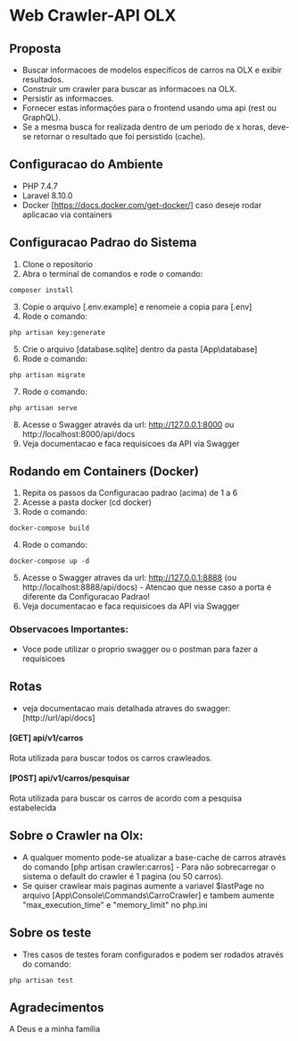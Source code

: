 # Web Crawler-API OLX

## Proposta

- Buscar informacoes de modelos específicos de carros na OLX e exibir resultados.
- Construir um crawler para buscar as informacoes na OLX.
- Persistir as informacoes.
- Fornecer estas informações para o frontend usando uma api (rest ou GraphQL).
- Se a mesma busca for realizada dentro de um periodo de x horas, deve-se retornar o resultado que foi persistido (cache).

## Configuracao do Ambiente

- PHP 7.4.7
- Laravel 8.10.0
- Docker [https://docs.docker.com/get-docker/] caso deseje rodar aplicacao via containers


## Configuracao Padrao do Sistema

1. Clone o repositorio
2. Abra o terminal de comandos e rode o comando:
```
composer install
```
3. Copie o arquivo [.env.example] e renomeie a copia para [.env]
4. Rode o comando:
```
php artisan key:generate
```
5. Crie o arquivo [database.sqlite] dentro da pasta [App\database]
6. Rode o comando:
```
php artisan migrate
```
7. Rode o comando:
```
php artisan serve
```
8. Acesse o Swagger através da  url: http://127.0.0.1:8000 ou http://localhost:8000/api/docs
9. Veja documentacao e faca requisicoes da API via Swagger

## Rodando em Containers (Docker)
1. Repita os passos da Configuracao padrao (acima) de 1 a 6
2. Acesse a pasta docker (cd docker)
3. Rode o comando:
```
docker-compose build
```
4. Rode o comando:
```
docker-compose up -d
```
5. Acesse o Swagger atraves da  url: http://127.0.0.1:8888 (ou http://localhost:8888/api/docs) - Atencao que nesse caso a porta é diferente da Configuracao Padrao!
6. Veja documentacao e faca requisicoes da API via Swagger

### Observacoes Importantes:
* Voce pode utilizar o proprio swagger ou o postman para fazer a requisicoes


## Rotas

* veja documentacao mais detalhada atraves do swagger: [http://url/api/docs]

#### [GET] api/v1/carros
Rota utilizada para buscar todos os carros crawleados.

#### [POST] api/v1/carros/pesquisar
Rota utilizada para buscar os carros de acordo com a pesquisa estabelecida


## Sobre o Crawler na Olx:
* A qualquer momento pode-se atualizar a base-cache de carros através do comando [php artisan crawler:carros] - Para não sobrecarregar o sistema o default do crawler é 1 pagina (ou 50 carros).
* Se quiser crawlear mais paginas aumente a variavel $lastPage no arquivo [App\Console\Commands\CarroCrawler] e tambem aumente "max_execution_time" e "memory_limit" no php.ini

## Sobre os teste
* Tres casos de testes foram configurados e podem ser rodados através do comando:
```
php artisan test
```

## Agradecimentos
A Deus e a minha familia 

